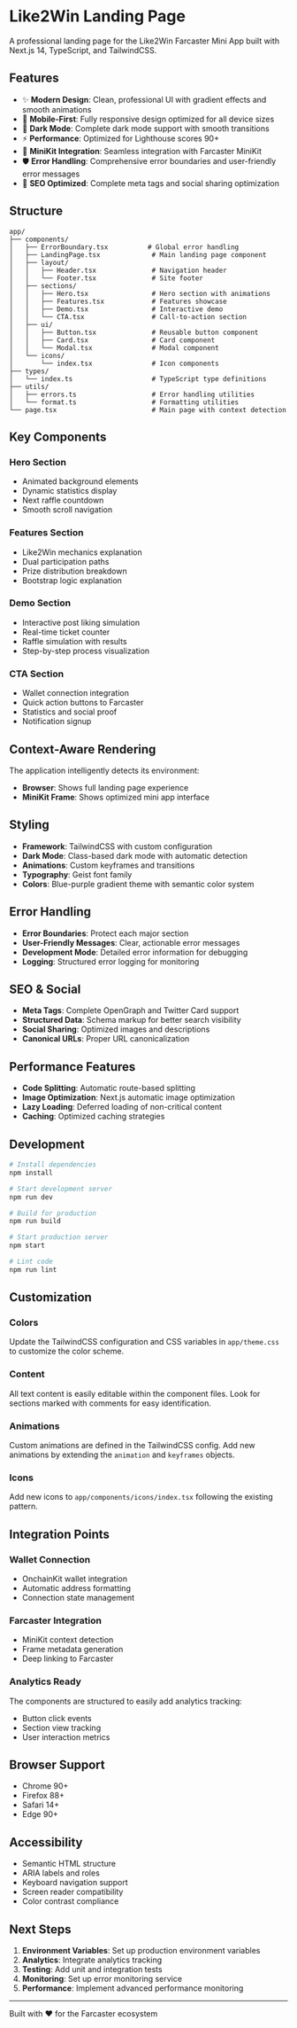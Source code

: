 # Like2Win Landing Page

A professional landing page for the Like2Win Farcaster Mini App built with Next.js 14, TypeScript, and TailwindCSS.

## Features

- ✨ **Modern Design**: Clean, professional UI with gradient effects and smooth animations
- 📱 **Mobile-First**: Fully responsive design optimized for all device sizes
- 🌙 **Dark Mode**: Complete dark mode support with smooth transitions
- ⚡ **Performance**: Optimized for Lighthouse scores 90+
- 🔗 **MiniKit Integration**: Seamless integration with Farcaster MiniKit
- 🛡️ **Error Handling**: Comprehensive error boundaries and user-friendly error messages
- 🎯 **SEO Optimized**: Complete meta tags and social sharing optimization

## Structure

```
app/
├── components/
│   ├── ErrorBoundary.tsx          # Global error handling
│   ├── LandingPage.tsx             # Main landing page component
│   ├── layout/
│   │   ├── Header.tsx              # Navigation header
│   │   └── Footer.tsx              # Site footer
│   ├── sections/
│   │   ├── Hero.tsx                # Hero section with animations
│   │   ├── Features.tsx            # Features showcase
│   │   ├── Demo.tsx                # Interactive demo
│   │   └── CTA.tsx                 # Call-to-action section
│   ├── ui/
│   │   ├── Button.tsx              # Reusable button component
│   │   ├── Card.tsx                # Card component
│   │   └── Modal.tsx               # Modal component
│   └── icons/
│       └── index.tsx               # Icon components
├── types/
│   └── index.ts                    # TypeScript type definitions
├── utils/
│   ├── errors.ts                   # Error handling utilities
│   └── format.ts                   # Formatting utilities
└── page.tsx                        # Main page with context detection
```

## Key Components

### Hero Section
- Animated background elements
- Dynamic statistics display
- Next raffle countdown
- Smooth scroll navigation

### Features Section
- Like2Win mechanics explanation
- Dual participation paths
- Prize distribution breakdown
- Bootstrap logic explanation

### Demo Section
- Interactive post liking simulation
- Real-time ticket counter
- Raffle simulation with results
- Step-by-step process visualization

### CTA Section
- Wallet connection integration
- Quick action buttons to Farcaster
- Statistics and social proof
- Notification signup

## Context-Aware Rendering

The application intelligently detects its environment:

- **Browser**: Shows full landing page experience
- **MiniKit Frame**: Shows optimized mini app interface

## Styling

- **Framework**: TailwindCSS with custom configuration
- **Dark Mode**: Class-based dark mode with automatic detection
- **Animations**: Custom keyframes and transitions
- **Typography**: Geist font family
- **Colors**: Blue-purple gradient theme with semantic color system

## Error Handling

- **Error Boundaries**: Protect each major section
- **User-Friendly Messages**: Clear, actionable error messages
- **Development Mode**: Detailed error information for debugging
- **Logging**: Structured error logging for monitoring

## SEO & Social

- **Meta Tags**: Complete OpenGraph and Twitter Card support
- **Structured Data**: Schema markup for better search visibility
- **Social Sharing**: Optimized images and descriptions
- **Canonical URLs**: Proper URL canonicalization

## Performance Features

- **Code Splitting**: Automatic route-based splitting
- **Image Optimization**: Next.js automatic image optimization
- **Lazy Loading**: Deferred loading of non-critical content
- **Caching**: Optimized caching strategies

## Development

```bash
# Install dependencies
npm install

# Start development server
npm run dev

# Build for production
npm run build

# Start production server
npm start

# Lint code
npm run lint
```

## Customization

### Colors
Update the TailwindCSS configuration and CSS variables in `app/theme.css` to customize the color scheme.

### Content
All text content is easily editable within the component files. Look for sections marked with comments for easy identification.

### Animations
Custom animations are defined in the TailwindCSS config. Add new animations by extending the `animation` and `keyframes` objects.

### Icons
Add new icons to `app/components/icons/index.tsx` following the existing pattern.

## Integration Points

### Wallet Connection
- OnchainKit wallet integration
- Automatic address formatting
- Connection state management

### Farcaster Integration
- MiniKit context detection
- Frame metadata generation
- Deep linking to Farcaster

### Analytics Ready
The components are structured to easily add analytics tracking:
- Button click events
- Section view tracking
- User interaction metrics

## Browser Support

- Chrome 90+
- Firefox 88+
- Safari 14+
- Edge 90+

## Accessibility

- Semantic HTML structure
- ARIA labels and roles
- Keyboard navigation support
- Screen reader compatibility
- Color contrast compliance

## Next Steps

1. **Environment Variables**: Set up production environment variables
2. **Analytics**: Integrate analytics tracking
3. **Testing**: Add unit and integration tests
4. **Monitoring**: Set up error monitoring service
5. **Performance**: Implement advanced performance monitoring

---

Built with ❤️ for the Farcaster ecosystem